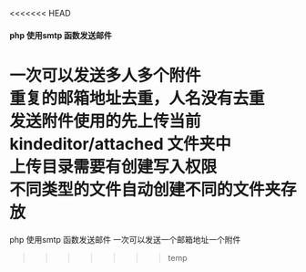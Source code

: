 <<<<<<< HEAD
####  php   使用smtp 函数发送邮件
一次可以发送多人多个附件<br/>
重复的邮箱地址去重，人名没有去重<br/>
发送附件使用的先上传当前 kindeditor/attached 文件夹中<br/>
上传目录需要有创建写入权限<br/>
不同类型的文件自动创建不同的文件夹存放
=======
php   使用smtp 函数发送邮件
一次可以发送一个邮箱地址一个附件
>>>>>>> temp
